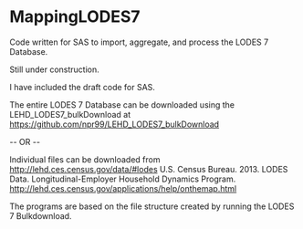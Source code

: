 MappingLODES7
=============

Code written for SAS to import, aggregate, and process the LODES 7 Database.

Still under construction.

I have included the draft code for SAS.

The entire LODES 7 Database can be downloaded using the  LEHD_LODES7_bulkDownload at https://github.com/npr99/LEHD_LODES7_bulkDownload


-- OR --

Individual files can be downloaded from
http://lehd.ces.census.gov/data/#lodes
U.S. Census Bureau. 2013. LODES Data. Longitudinal-Employer Household Dynamics Program. http://lehd.ces.census.gov/applications/help/onthemap.html

The programs are based on the file structure created by running the LODES 7 Bulkdownload.

